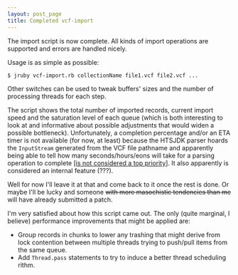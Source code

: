 ```yaml
---
layout: post_page
title: Completed vcf-import 
---
```

The import script is now complete.
All kinds of import operations are supported and errors are handled nicely.

Usage is as simple as possible:
```bash
$ jruby vcf-import.rb collectionName file1.vcf file2.vcf ...
``` 

Other switches can be used to tweak buffers' sizes and the number of processing threads for each step.

The script shows the total number of imported records, current import speed and the saturation level of each queue (which is both interesting to look at and informative about possible adjustments that would widen a possible bottleneck). Unfortunately, a completion percentage and/or an ETA timer is not available (for now, at least) because the HTSJDK parser hoards the `InputStream` generated from the VCF file pathname and apparently being able to tell how many seconds/hours/eons will take for a parsing operation to complete [[is not considered a top priority]](https://github.com/samtools/htsjdk/issues/63#issuecomment-49464602). It also apparently is considered an internal feature (???).

Well for now I'll leave it at that and come back to it once the rest is done.
Or maybe I'll be lucky and someone ~~with more masochistic tendencies than me~~ will have already submitted a patch.

I'm very satisfied about how this script came out.
The only (quite marginal, I believe) performance improvements that might be applied are:

* Group records in chunks to lower any trashing that might derive from lock contention between multiple threads trying to push/pull items from the same queue.
* Add `Thread.pass` statements to try to induce a better thread scheduling rithm.








